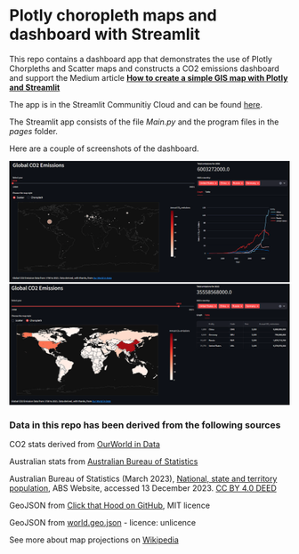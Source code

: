 # Plotly choropleth maps and dashboard with Streamlit

This repo contains a dashboard app that demonstrates the use of Plotly Chorpleths and Scatter maps and 
constructs a CO2 emissions dashboard and support the Medium article [__How to create a simple GIS map with Plotly and Streamlit__](#)

The app is in the Streamlit Communitiy Cloud and can be found [here](https://co2-dashboard.streamlit.app/). 

The Streamlit app consists of the file _Main.py_ and the program files in the _pages_ folder.

Here are a couple of screenshots of the dashboard.

![](images\1_hCuKaY546I7SWuc2_Vst1w.png)
![](images\1_VyS4gt40OKHc_i6FSRGIrA.png)


###  Data in this repo has been derived from the following sources

CO2 stats derived from [OurWorld in Data](https://ourworldindata.org/)

Australian stats from [Australian Bureau of Statistics](
https://www.abs.gov.au/statistics/people/population/national-state-and-territory-population/latest-release)

Australian Bureau of Statistics (March 2023), [National, state and territory population](
https://www.abs.gov.au/statistics/people/population/national-state-and-territory-population/latest-release), ABS Website, accessed 13 December 2023.
[CC BY 4.0 DEED](https://creativecommons.org/licenses/by/4.0/)

GeoJSON from [Click that Hood on GitHub](
https://github.com/codeforgermany/click_that_hood), MIT licence

GeoJSON from [world.geo.json](https://github.com/johan/world.geo.json) - licence: unlicence


See more about map projections on [Wikipedia](
https://en.wikipedia.org/wiki/Map_projection)

